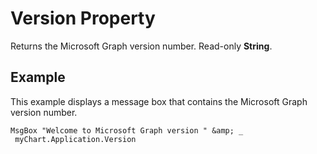 
# Version Property

Returns the Microsoft Graph version number. Read-only  **String**.


## Example

This example displays a message box that contains the Microsoft Graph version number.


```
MsgBox "Welcome to Microsoft Graph version " &amp; _ 
 myChart.Application.Version
```

